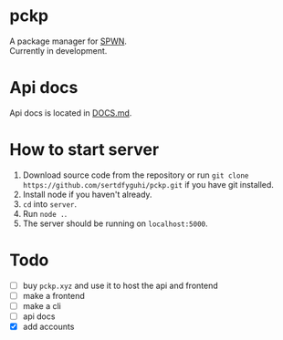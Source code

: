 # pckp
A package manager for [SPWN](https://github.com/Spu7Nix/SPWN-language).  
Currently in development.

# Api docs
Api docs is located in [DOCS.md](https://github.com/sertdfyguhi/pckp/blob/master/DOCS.md).

# How to start server
1. Download source code from the repository or run `git clone https://github.com/sertdfyguhi/pckp.git` if you have git installed.
2. Install node if you haven't already.
3. `cd` into `server`.
4. Run `node .`.
5. The server should be running on `localhost:5000`.

# Todo
- [ ] buy `pckp.xyz` and use it to host the api and frontend
- [ ] make a frontend
- [ ] make a cli
- [ ] api docs
- [x] add accounts
